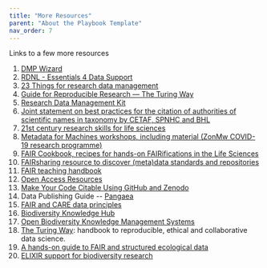 ```yaml
---
title: "More Resources"
parent: "About the Playbook Template"
nav_order: 7
---
```


Links to a few more resources

1. [DMP Wizard](https://researchers.dsw.elixir-europe.org/wizard/)
2. [RDNL - Essentials 4 Data Support](https://researchdata.nl/en/training-2/)
3. [23 Things for research data management](https://23things.sites.uu.nl/)
4. [Guide for Reproducible Research — The Turing Way](https://the-turing-way.netlify.app/reproducible-research/reproducible-research.html)
5. [Research Data Management Kit](https://rdmkit.elixir-europe.org/)
6. [Joint statement on best practices for the citation of authorities of scientific names in taxonomy by CETAF, SPNHC and BHL](https://doi.org/10.3897/rio.8.e94338)
7. [21st century research skills for life sciences](https://pfern.github.io/OSODOS/gitbook/)
8. [Metadata for Machines workshops, including material (ZonMw COVID-19 research programme)](https://osf.io/bhzf8/)
9. [FAIR Cookbook, recipes for hands-on FAIRifications in the Life Sciences](https://w3id.org/faircookbook)
10. [FAIRsharing resource to discover (meta)data standards and repositories](https://fairsharing.org/)
11. [FAIR teaching handbook](https://fairsfair.gitbook.io/fair-teaching-handbook/)
12. [Open Access Resources](https://www.openaccess.nl/en)
13. [Make Your Code Citable Using GitHub and Zenodo](https://github.com/OpenScienceMOOC/Module-5-Open-Research-Software-and-Open-Source/blob/master/content_development/Task_2.md)
14. Data Publishing Guide -- [Pangaea](https://www.pangaea.de/submit/#tutorial)
15. [FAIR and CARE data principles](https://mackenziedatastream.ca/en/article/fair-and-care-data-principles)
16. [Biodiversity Knowledge Hub](https://biodiversityknowledgehub.eu/)
17. [Open Biodiversity Knowledge Management Systems](https://openbiodiv.net/)
18. [The Turing Way](https://book.the-turing-way.org/index.html): handbook to reproducible, ethical and collaborative data science.
19. [A hands-on guide to FAIR and structured ecological data](https://lter-life.github.io/FDFDT-Manual/)
20. [ELIXIR support for biodiversity research](https://elixir-europe.org/services/biodiversity)
